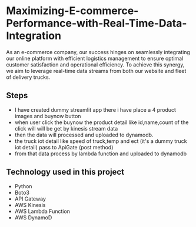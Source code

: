 # Maximizing-E-commerce-Performance-with-Real-Time-Data-Integration
As an e-commerce company, our success hinges on seamlessly integrating our online platform with efficient logistics management to ensure optimal customer satisfaction and operational efficiency. To achieve this synergy, we aim to leverage real-time data streams from both our website and fleet of delivery trucks. 

## Steps 
* I have created dummy streamlit app there i have place a 4 product images and buynow button
* when user click the buynow  the product detail like id,name,count of the click will will be get by kinesis stream data
* then the data will processed and uploaded to dynamodb.
* the truck iot detail like speed of truck,temp and ect (it's a dummy truck iot detail) pass to ApiGate (post method)
* from that data process by lambda function and uploaded to dynamodb


## Technology used in this project
 * Python
 * Boto3
 * API Gateway
 * AWS Kinesis
 * AWS Lambda Function
 * AWS DynamoD
